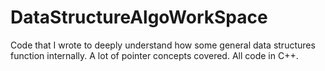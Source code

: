DataStructureAlgoWorkSpace
==========================

Code that I wrote to deeply understand how some general data structures function internally. A lot of pointer concepts covered. All code in C++.
